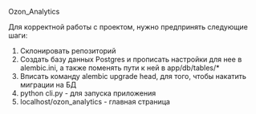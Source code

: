 Ozon_Analytics

Для корректной работы с проектом, нужно предпринять следующие шаги:
1) Склонировать репозиторий
2) Создать базу данных Postgres и прописать настройки для нее в alembic.ini, а также поменять пути к ней в app/db/tables/*
3) Вписать команду alembic upgrade head, для того, чтобы накатить миграции на БД
4) python cli.py - для запуска приложения
5) localhost/ozon_analytics - главная страница 
